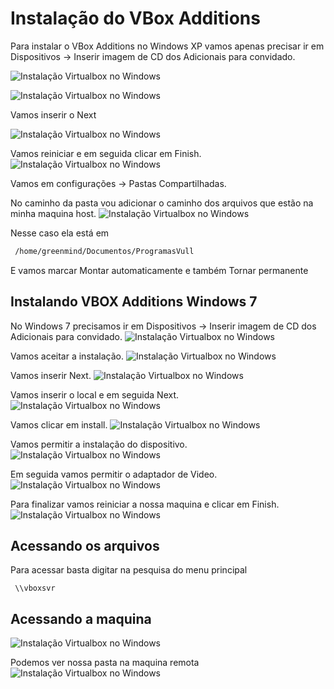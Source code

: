 # Instalação do VBox Additions

Para instalar o VBox Additions no Windows XP vamos apenas precisar ir em Dispositivos -> Inserir imagem de CD dos Adicionais para convidado.

![Instalação Virtualbox no Windows](https://abase.greenmindlabs.com/images/virtualizacao/Virtualbox/VBox-Additions/01-install-vbox-additions.png)

![Instalação Virtualbox no Windows](https://abase.greenmindlabs.com/images/virtualizacao/Virtualbox/VBox-Additions/02-install-vbox-additions.png)

Vamos inserir o Next

![Instalação Virtualbox no Windows](https://abase.greenmindlabs.com/images/virtualizacao/Virtualbox/VBox-Additions/03-install-vbox-additions.png)

Vamos reiniciar e em seguida clicar em Finish.
![Instalação Virtualbox no Windows](https://abase.greenmindlabs.com/images/virtualizacao/Virtualbox/VBox-Additions/04-install-vbox-additions.png)

Vamos em configurações -> Pastas Compartilhadas.

No caminho da pasta vou adicionar o caminho dos arquivos que estão na minha maquina host.
![Instalação Virtualbox no Windows](https://abase.greenmindlabs.com/images/virtualizacao/Virtualbox/VBox-Additions/05-install-vbox-additions.png)

Nesse caso ela está em
```sh
 /home/greenmind/Documentos/ProgramasVull
```

E vamos marcar Montar automaticamente e também Tornar permanente


## Instalando VBOX Additions Windows 7
No Windows 7 precisamos ir em Dispositivos -> Inserir imagem de CD dos Adicionais para convidado.
![Instalação Virtualbox no Windows](https://abase.greenmindlabs.com/images/virtualizacao/Virtualbox/VBox-Additions/01-windows7-vbox-additions.png)

Vamos aceitar a instalação.
![Instalação Virtualbox no Windows](https://abase.greenmindlabs.com/images/virtualizacao/Virtualbox/VBox-Additions/02-windows7-vbox-additions.png)

Vamos inserir Next.
![Instalação Virtualbox no Windows](https://abase.greenmindlabs.com/images/virtualizacao/Virtualbox/VBox-Additions/03-windows7-vbox-additions.png)

Vamos inserir o local e em seguida Next.
![Instalação Virtualbox no Windows](https://abase.greenmindlabs.com/images/virtualizacao/Virtualbox/VBox-Additions/04-windows7-vbox-additions.png)

Vamos clicar em install.
![Instalação Virtualbox no Windows](https://abase.greenmindlabs.com/images/virtualizacao/Virtualbox/VBox-Additions/05-windows7-vbox-additions.png)

Vamos permitir a instalação do dispositivo.
![Instalação Virtualbox no Windows](https://abase.greenmindlabs.com/images/virtualizacao/Virtualbox/VBox-Additions/06-windows7-vbox-additions.png)

Em seguida vamos permitir o adaptador de Video.
![Instalação Virtualbox no Windows](https://abase.greenmindlabs.com/images/virtualizacao/Virtualbox/VBox-Additions/07-windows7-vbox-additions.png)

Para finalizar vamos reiniciar a nossa maquina e clicar em Finish.
![Instalação Virtualbox no Windows](https://abase.greenmindlabs.com/images/virtualizacao/Virtualbox/VBox-Additions/08-windows7-vbox-additions.png)

## Acessando os arquivos
Para acessar basta digitar na pesquisa do menu principal
```ssh
 \\vboxsvr
```

## Acessando a maquina
![Instalação Virtualbox no Windows](https://abase.greenmindlabs.com/images/virtualizacao/Virtualbox/VBox-Additions/06-install-vbox-additions.png)

Podemos ver nossa pasta na maquina remota
![Instalação Virtualbox no Windows](https://abase.greenmindlabs.com/images/virtualizacao/Virtualbox/VBox-Additions/07-install-vbox-additions.png)
